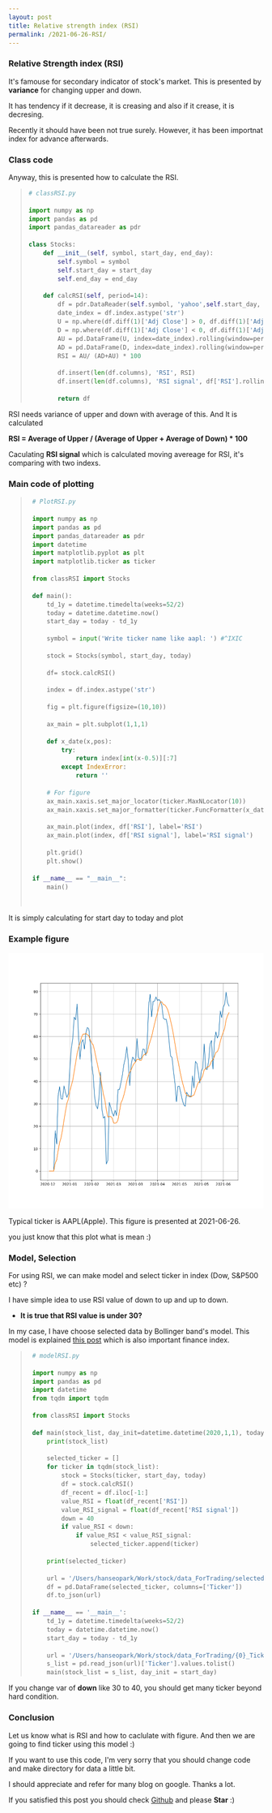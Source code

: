```yaml
---
layout: post
title: Relative strength index (RSI)
permalink: /2021-06-26-RSI/
---
```


### Relative Strength index (RSI) 

It's famouse for secondary indicator of stock's market. This is presented by **variance** for changing upper and down.

It has tendency if it decrease, it is creasing and  also if it crease, it is decresing.

Recently it should have been not true surely. However, it has been importnat index for advance afterwards. 

### Class code

Anyway, this is presented how to calculate the RSI.

>```python
> # classRSI.py
>  
> import numpy as np
> import pandas as pd
> import pandas_datareader as pdr
>
> class Stocks:
>     def __init__(self, symbol, start_day, end_day):
>         self.symbol = symbol
>         self.start_day = start_day
>         self.end_day = end_day
>
>     def calcRSI(self, period=14):
>         df = pdr.DataReader(self.symbol, 'yahoo',self.start_day, self.end_day)
>         date_index = df.index.astype('str')
>         U = np.where(df.diff(1)['Adj Close'] > 0, df.diff(1)['Adj Close'], 0)
>         D = np.where(df.diff(1)['Adj Close'] < 0, df.diff(1)['Adj Close'] * (-1), 0)
>         AU = pd.DataFrame(U, index=date_index).rolling(window=period, min_periods=1).mean()
>         AD = pd.DataFrame(D, index=date_index).rolling(window=period, min_periods=1).mean()
>         RSI = AU/ (AD+AU) * 100
>
>         df.insert(len(df.columns), 'RSI', RSI)
>         df.insert(len(df.columns), 'RSI signal', df['RSI'].rolling(window=9, min_periods=1).mean())
>
>         return df
>
>```

RSI needs variance of upper and down with average of this. And It is calculated

**RSI = Average of Upper / (Average of Upper + Average of Down) * 100**

Caculating **RSI signal** which is calculated moving avereage for RSI, it's comparing with two indexs.



### Main code of plotting

> ```python
>  # PlotRSI.py
>   
>  import numpy as np
>  import pandas as pd
>  import pandas_datareader as pdr
>  import datetime
>  import matplotlib.pyplot as plt
>  import matplotlib.ticker as ticker
> 
>  from classRSI import Stocks
> 
>  def main():
>      td_1y = datetime.timedelta(weeks=52/2)
>      today = datetime.datetime.now()
>      start_day = today - td_1y
> 
>      symbol = input('Write ticker name like aapl: ') #^IXIC
> 
>      stock = Stocks(symbol, start_day, today)
> 
>      df= stock.calcRSI()
> 
>      index = df.index.astype('str')
> 
>      fig = plt.figure(figsize=(10,10))
> 
>      ax_main = plt.subplot(1,1,1)
> 
>      def x_date(x,pos):
>          try:
>              return index[int(x-0.5)][:7]
>          except IndexError:
>              return ''
> 
>      # For figure
>      ax_main.xaxis.set_major_locator(ticker.MaxNLocator(10))
>      ax_main.xaxis.set_major_formatter(ticker.FuncFormatter(x_date))
> 
>      ax_main.plot(index, df['RSI'], label='RSI')
>      ax_main.plot(index, df['RSI signal'], label='RSI signal')
> 
>      plt.grid()
>      plt.show()
> 
>  if __name__ == "__main__":
>      main()
> 
> ```
>
> ​	

It is simply calculating for start day to today and plot

### Example figure

![image info](images/example_fig_RSI.png)



Typical ticker is AAPL(Apple). This figure is presented at 2021-06-26.

 you just know that this plot what is mean :)



### Model, Selection

For using RSI, we can make model and select ticker in index (Dow, S&P500 etc) ?

I have simple idea to use RSI value of down to up and up to down.

- **It is true that RSI value is under 30?**

In my case, I have choose selected data by Bollinger band's model. This model is explained [this post](https://hanseopark.github.io//2021-06-25-Bollinger-Band/) which is also important finance index.

> ```python
>  # modelRSI.py
>   
>  import numpy as np
>  import pandas as pd
>  import datetime
>  from tqdm import tqdm
> 
>  from classRSI import Stocks
> 
>  def main(stock_list, day_init=datetime.datetime(2020,1,1), today=datetime.datetime.now()):
>      print(stock_list)
> 
>      selected_ticker = []
>      for ticker in tqdm(stock_list):
>          stock = Stocks(ticker, start_day, today)
>          df = stock.calcRSI()
>          df_recent = df.iloc[-1:]
>          value_RSI = float(df_recent['RSI'])
>          value_RSI_signal = float(df_recent['RSI signal'])
>          down = 40
>          if value_RSI < down:
>              if value_RSI < value_RSI_signal:
>                  selected_ticker.append(ticker)
> 
>      print(selected_ticker)
> 
>      url = '/Users/hanseopark/Work/stock/data_ForTrading/selected_ticker.json'
>      df = pd.DataFrame(selected_ticker, columns=['Ticker'])
>      df.to_json(url)
> 
>  if __name__ == '__main__':
>      td_1y = datetime.timedelta(weeks=52/2)
>      today = datetime.datetime.now()
>      start_day = today - td_1y
> 
>      url = '/Users/hanseopark/Work/stock/data_ForTrading/{0}_TickerList.json'.format(today.date())
>      s_list = pd.read_json(url)['Ticker'].values.tolist()
>      main(stock_list = s_list, day_init = start_day)
> ```

If you change var of **down** like 30 to 40, you should get many ticker beyond hard condition. 



### Conclusion

Let us know what is RSI and how to caclulate with figure. And then we are going to find ticker using this model :)



 If you want to use this code, I'm very sorry that you should change code and make directory for data a little bit.

 I should appreciate and refer for many blog on google. Thanks a lot.

 If you satisfied this post you should check [Github](https://github.com/hanseopark/Stock/tree/master/RelativeStrengthIndex) and please **Star** :)



